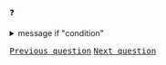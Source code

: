 # 

:question: 

<details>
	<summary>message if "condition"</summary>
	message
</details>

<kbd>[Previous question]()</kbd>
<kbd>[Next question]()</kbd>